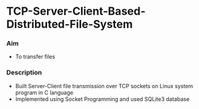# TCP-Server-Client-Based-Distributed-File-System

### Aim ###

* To transfer files

### Description ###

* Built Server-Client file transmission over TCP sockets on Linux system program in C language
* Implemented using Socket Programming and used SQLite3 database


